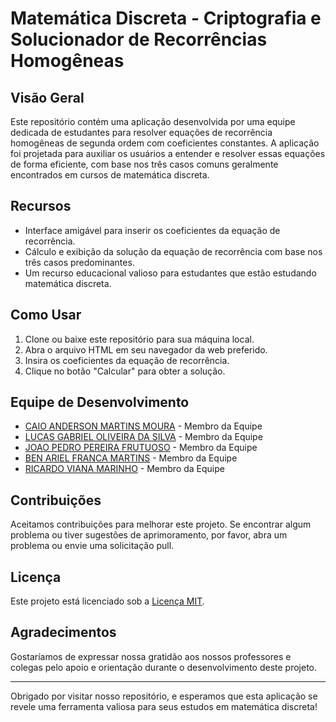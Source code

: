 # Matemática Discreta - Criptografia e Solucionador de Recorrências Homogêneas

## Visão Geral

Este repositório contém uma aplicação desenvolvida por uma equipe dedicada de estudantes para resolver equações de recorrência homogêneas de segunda ordem com coeficientes constantes. A aplicação foi projetada para auxiliar os usuários a entender e resolver essas equações de forma eficiente, com base nos três casos comuns geralmente encontrados em cursos de matemática discreta.

## Recursos

- Interface amigável para inserir os coeficientes da equação de recorrência.
- Cálculo e exibição da solução da equação de recorrência com base nos três casos predominantes.
- Um recurso educacional valioso para estudantes que estão estudando matemática discreta.

## Como Usar

1. Clone ou baixe este repositório para sua máquina local.
2. Abra o arquivo HTML em seu navegador da web preferido.
3. Insira os coeficientes da equação de recorrência.
4. Clique no botão "Calcular" para obter a solução.

## Equipe de Desenvolvimento

- [CAIO ANDERSON MARTINS MOURA](https://github.com/CaioAndersonMM) - Membro da Equipe
- [LUCAS GABRIEL OLIVEIRA DA SILVA](https://github.com/lucas037) - Membro da Equipe
- [JOAO PEDRO PEREIRA FRUTUOSO](#) - Membro da Equipe
- [BEN ARIEL FRANCA MARTINS](#) - Membro da Equipe
- [RICARDO VIANA MARINHO](#) - Membro da Equipe

## Contribuições

Aceitamos contribuições para melhorar este projeto. Se encontrar algum problema ou tiver sugestões de aprimoramento, por favor, abra um problema ou envie uma solicitação pull.

## Licença

Este projeto está licenciado sob a [Licença MIT](LICENSE).

## Agradecimentos

Gostaríamos de expressar nossa gratidão aos nossos professores e colegas pelo apoio e orientação durante o desenvolvimento deste projeto.

---

Obrigado por visitar nosso repositório, e esperamos que esta aplicação se revele uma ferramenta valiosa para seus estudos em matemática discreta!
